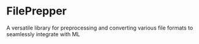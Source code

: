 # FilePrepper
A versatile library for preprocessing and converting various file formats to seamlessly integrate with ML
